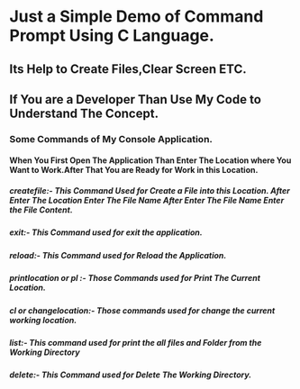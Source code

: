 # Just a Simple Demo of Command Prompt Using C Language.
## Its Help to Create Files,Clear Screen  ETC.
## If You are a Developer Than Use My Code to Understand The Concept.
### Some Commands of My Console Application.

#### When You First Open The Application Than Enter The Location where You Want to Work.After That You are Ready for Work in this Location.
##### createfile:- This Command Used for Create a File into this Location. After Enter The Location Enter The File Name After Enter The File Name Enter the File Content.
##### exit:- This Command used for exit the application.
##### reload:- This Command used for Reload the Application.
##### printlocation or pl :- Those Commands used for Print The Current Location.
##### cl or changelocation:- Those commands used for change the current working location.
##### list:- This command used for print the all files and Folder from the Working Directory
##### delete:- This Command used for Delete The Working Directory.


